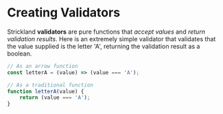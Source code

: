 # Creating Validators

Strickland **validators** are pure functions that _accept values_ and _return validation results_. Here is an extremely simple validator that validates that the value supplied is the letter 'A', returning the validation result as a boolean.

```jsx
// As an arrow function
const letterA = (value) => (value === 'A');

// As a traditional function
function letterA(value) {
    return (value === 'A');
}
```
